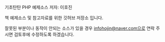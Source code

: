 기초탄탄 PHP 예제소스
저자: 이호진

책 예제소스 및 참고자료를 위한 깃허브 저장소 입니다.

잘못된 부분이나 동작이 안되는 소스가 있을 경우 infohojin@naver.com으로 연락 주시면
검토후에 수정하도록 하겠습니다.